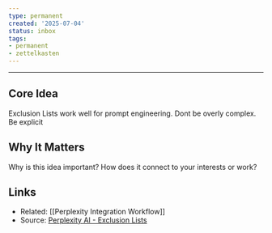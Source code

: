 ```yaml
---
type: permanent
created: '2025-07-04'
status: inbox
tags:
- permanent
- zettelkasten
---
```





---

## Core Idea  
Exclusion Lists work well for prompt engineering. Dont be overly complex. 
Be explicit



## Why It Matters  
Why is this idea important? How does it connect to your interests or work?

## Links  
- Related: [[Perplexity Integration Workflow]]  
- Source: [Perplexity AI - Exclusion Lists](https://www.perplexity.ai/search/are-exlcusion-lists-useful-for-L_gz85MDTt.y2i9ydCHUaw)